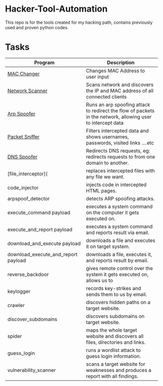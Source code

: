 # Hacker-Tool-Automation
This repo is for the tools created for my hacking path, contains previously used and proven python codes.

# Tasks

| Program                                 | Description                                                                                                 |
| --------------------------------------- | ----------------------------------------------------------------------------------------------------------- |
| [MAC Changer](./tree/main/mac_changer.py)         | Changes MAC Address to user input                                                                           |
| [Network Scanner](./network_scanner.py) | Scans network and discovers the IP and MAC address of all connected clients                                 |
| [Arp Spoofer](./arp_spoofer.py)         | Runs an arp spoofing attack to redirect the flow of packets in the network, allowing user to intercept data |
| [Packet Sniffer](./packet_sniffer.py)   | Filters intercepted data and shows usernames, passwords, visited links ....etc                              |
| [DNS Spoofer](./dns_spoofer.py)         | Redirects DNS requests, eg: redirects requests to from one domain to another.                               |
| [file_interceptor](                        | replaces intercepted files with any file we want.                                                           |
| code_injector                           | injects code in intercepted HTML pages.                                                                     |
| arpspoof_detector                       | detects ARP spoofing attacks.                                                                               |
| execute_command payload                 | executes a system command on the computer it gets executed on.                                              |
| execute_and_report payload              | executes a system command and reports result via email.                                                     |
| download_and_execute payload            | downloads a file and executes it on target system.                                                          |
| download_execute_and_report payload     | downloads a file, executes it, and reports result by email.                                                 |
| reverse_backdoor                        | gives remote control over the system it gets executed on, allows us to                                      |
| keylogger                               | records key-strikes and sends them to us by email.                                                          |
| crawler                                 | discovers hidden paths on a target website.                                                                 |
| discover_subdomains                     | discovers subdomains on target website.                                                                     |
| spider                                  | maps the whole target website and discovers all files, directories and links.                               |
| guess_login                             | runs a wordlist attack to guess login information.                                                          |
| vulnerability_scanner                   | scans a target website for weaknesses and produces a report with all findings.                              |
